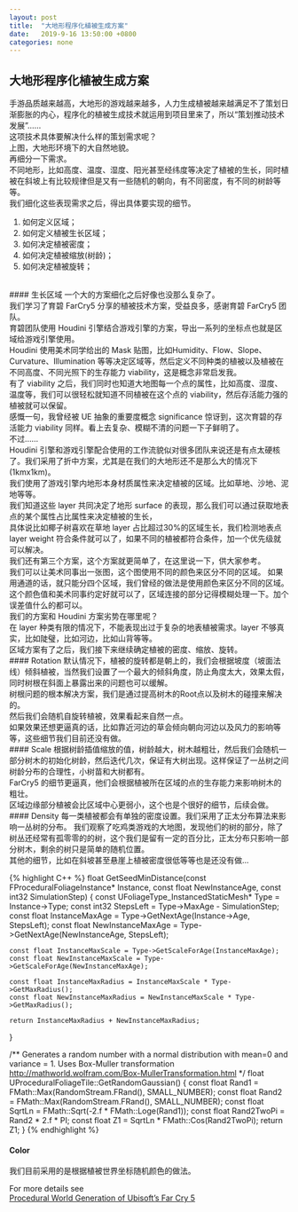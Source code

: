 ```yaml
---
layout: post
title:  "大地形程序化植被生成方案"
date:   2019-9-16 13:50:00 +0800
categories: none
---
```

## 大地形程序化植被生成方案

手游品质越来越高，大地形的游戏越来越多，人力生成植被越来越满足不了策划日渐膨胀的内心，程序化的植被生成技术就运用到项目里来了，所以“策划推动技术发展”……<br>
这项技术具体要解决什么样的策划需求呢？<br>
上图，大地形环境下的大自然地貌。<br>
再细分一下需求。<br>
不同地形，比如高度、温度、湿度、阳光甚至经纬度等决定了植被的生长，同时植被在斜坡上有比较规律但是又有一些随机的朝向，有不同密度，有不同的树龄等等。<br>
我们细化这些表现需求之后，得出具体要实现的细节。<br>
1. 如何定义区域；
2. 如何定义植被生长区域；
3. 如何决定植被密度；
4. 如何决定植被缩放(树龄)；
5. 如何决定植被旋转；

<br>
#### 生长区域
一个大的方案细化之后好像也没那么复杂了。<br>
我们学习了育碧 FarCry5 分享的植被技术方案，受益良多，感谢育碧 FarCry5 团队。<br>
育碧团队使用 Houdini 引擎结合游戏引擎的方案，导出一系列的坐标点也就是区域给游戏引擎使用。<br>
Houdini 使用美术同学给出的 Mask 贴图，比如Humidity、Flow、Slope、Curvature、Illumination 等等决定区域等，然后定义不同种类的植被以及植被在不同高度、不同光照下的生存能力 viability，这是概念非常启发我。<br>
有了 viability 之后，我们同时也知道大地图每一个点的属性，比如高度、湿度、温度等，我们可以很轻松就知道不同植被在这个点的 viability，然后存活能力强的植被就可以保留。<br>
感慨一句，我曾经被 UE 抽象的重要度概念 significance 惊讶到，这次育碧的存活能力 viability 同样。看上去复杂、模糊不清的问题一下子鲜明了。<br>
不过……<br>
Houdini 引擎和游戏引擎配合使用的工作流貌似对很多团队来说还是有点太硬核了。我们采用了折中方案，尤其是在我们的大地形还不是那么大的情况下(1kmx1km)。<br>
我们使用了游戏引擎内地形本身材质属性来决定植被的区域。比如草地、沙地、泥地等等。<br>
我们知道这些 layer 共同决定了地形 surface 的表现，那么我们可以通过获取地表点的某个属性占比属性来决定植被的生长，<br>
具体说比如椰子树喜欢在草地 layer 占比超过30%的区域生长，我们检测地表点 layer weight 符合条件就可以了，如果不同的植被都符合条件，加一个优先级就可以解决。<br>
我们还有第三个方案，这个方案就更简单了，在这里说一下，供大家参考。<br>
我们可以让美术同事出一张图，这个图使用不同的颜色来区分不同的区域。
如果用通道的话，就只能分四个区域，我们曾经的做法是使用颜色来区分不同的区域。这个颜色值和美术同事约定好就可以了，区域连接的部分记得模糊处理一下。加个误差值什么的都可以。<br>
我们的方案和 Houdini 方案劣势在哪里呢？<br>
在 layer 种类有限的情况下，不能表现出过于复杂的地表植被需求。layer 不够真实，比如陡璧，比如河边，比如山背等等。<br>
区域方案有了之后，我们接下来继续确定植被的密度、缩放、旋转。<br>
#### Rotation
默认情况下，植被的旋转都是朝上的，我们会根据坡度（坡面法线）倾斜植被，当然我们设置了一个最大的倾斜角度，防止角度太大，效果太假，同时树根在斜面上暴露出来的问题也可以缓解。<br>
树根问题的根本解决方案，我们是通过提高树木的Root点以及树木的碰撞来解决的。<br>
然后我们会随机自旋转植被，效果看起来自然一点。<br>
如果效果还想更逼真的话，比如靠近河边的草会倾向朝向河边以及风力的影响等等，这些细节我们目前还没有做。<br>
#### Scale
根据树龄插值缩放的值，树龄越大，树木越粗壮，然后我们会随机一部分树木的初始化树龄，然后迭代几次，保证有大树出现。这样保证了一丛树之间树龄分布的合理性，小树苗和大树都有。<br>
FarCry5 的细节更逼真，他们会根据植被所在区域的点的生存能力来影响树木的粗壮。<br>
区域边缘部分植被会比区域中心更弱小，这个也是个很好的细节，后续会做。<br>
#### Density
每一类植被都会有单独的密度设置。我们采用了正太分布算法来影响一丛树的分布。
我们观察了吃鸡类游戏的大地图，发现他们的树的部分，除了树丛还经常有孤零零的的树，这个我们是留有一定的百分比，正太分布只影响一部分树木，剩余的树只是简单的随机位置。<br>
其他的细节，比如在斜坡甚至悬崖上植被密度很低等等也是还没有做...

{% highlight C++ %}
float GetSeedMinDistance(const FProceduralFoliageInstance* Instance, const float NewInstanceAge, const int32 SimulationStep)
{
	const UFoliageType_InstancedStaticMesh* Type = Instance->Type;
	const int32 StepsLeft = Type->MaxAge - SimulationStep;
	const float InstanceMaxAge = Type->GetNextAge(Instance->Age, StepsLeft);
	const float NewInstanceMaxAge = Type->GetNextAge(NewInstanceAge, StepsLeft);

	const float InstanceMaxScale = Type->GetScaleForAge(InstanceMaxAge);
	const float NewInstanceMaxScale = Type->GetScaleForAge(NewInstanceMaxAge);

	const float InstanceMaxRadius = InstanceMaxScale * Type->GetMaxRadius();
	const float NewInstanceMaxRadius = NewInstanceMaxScale * Type->GetMaxRadius();

	return InstanceMaxRadius + NewInstanceMaxRadius;
}

/** Generates a random number with a normal distribution with mean=0 and variance = 1. Uses Box-Muller transformation http://mathworld.wolfram.com/Box-MullerTransformation.html */
float UProceduralFoliageTile::GetRandomGaussian()
{
	const float Rand1 = FMath::Max<float>(RandomStream.FRand(), SMALL_NUMBER);
	const float Rand2 = FMath::Max<float>(RandomStream.FRand(), SMALL_NUMBER);
	const float SqrtLn = FMath::Sqrt(-2.f * FMath::Loge(Rand1));
	const float Rand2TwoPi = Rand2 * 2.f * PI;
	const float Z1 = SqrtLn * FMath::Cos(Rand2TwoPi);
	return Z1;
}
{% endhighlight %}

#### Color
我们目前采用的是根据植被世界坐标随机颜色的做法。<br>

For more details see <br>
[Procedural World Generation of Ubisoft’s Far Cry 5](https://vimeo.com/273986776)<br>